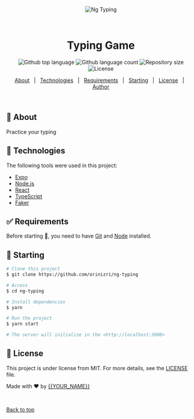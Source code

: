 <div align="center" id="top"> 
  <img src="./.github/app.gif" alt="Ng Typing" />

  &#xa0;

  <!-- <a href="https://ngtyping.netlify.app">Demo</a> -->
</div>

<h1 align="center">Typing Game</h1>

<p align="center">
  <img alt="Github top language" src="https://img.shields.io/github/languages/top/orinizri/ng-typing?color=56BEB8">

  <img alt="Github language count" src="https://img.shields.io/github/languages/count/orinizri/ng-typing?color=56BEB8">

  <img alt="Repository size" src="https://img.shields.io/github/repo-size/orinizri/ng-typing?color=56BEB8">

  <img alt="License" src="https://img.shields.io/github/license/orinizri/ng-typing?color=56BEB8">

  <!-- <img alt="Github issues" src="https://img.shields.io/github/issues/orinizri/ng-typing?color=56BEB8" /> -->

  <!-- <img alt="Github forks" src="https://img.shields.io/github/forks/orinizri/ng-typing?color=56BEB8" /> -->

  <!-- <img alt="Github stars" src="https://img.shields.io/github/stars/orinizri/ng-typing?color=56BEB8" /> -->
</p>

<!-- Status -->

<!-- <h4 align="center"> 
	🚧  Ng Typing 🚀 Under construction...  🚧
</h4> 

<hr> -->

<p align="center">
  <a href="#dart-about">About</a> &#xa0; | &#xa0; 
  <a href="#rocket-technologies">Technologies</a> &#xa0; | &#xa0;
  <a href="#white_check_mark-requirements">Requirements</a> &#xa0; | &#xa0;
  <a href="#checkered_flag-starting">Starting</a> &#xa0; | &#xa0;
  <a href="#memo-license">License</a> &#xa0; | &#xa0;
  <a href="https://github.com/orinizri" target="_blank">Author</a>
</p>

<br>

## :dart: About ##

Practice your typing

## :rocket: Technologies ##

The following tools were used in this project:

- [Expo](https://expo.io/)
- [Node.js](https://nodejs.org/en/)
- [React](https://pt-br.reactjs.org/)
- [TypeScript](https://www.typescriptlang.org/)
- [Faker](https://www.npmjs.com/package/faker)

## :white_check_mark: Requirements ##

Before starting :checkered_flag:, you need to have [Git](https://git-scm.com) and [Node](https://nodejs.org/en/) installed.

## :checkered_flag: Starting ##

```bash
# Clone this project
$ git clone https://github.com/orinizri/ng-typing

# Access
$ cd ng-typing

# Install dependencies
$ yarn

# Run the project
$ yarn start

# The server will initialize in the <http://localhost:3000>
```

## :memo: License ##

This project is under license from MIT. For more details, see the [LICENSE](LICENSE.md) file.


Made with :heart: by <a href="https://github.com/orinizri" target="_blank">{{YOUR_NAME}}</a>

&#xa0;

<a href="#top">Back to top</a>
